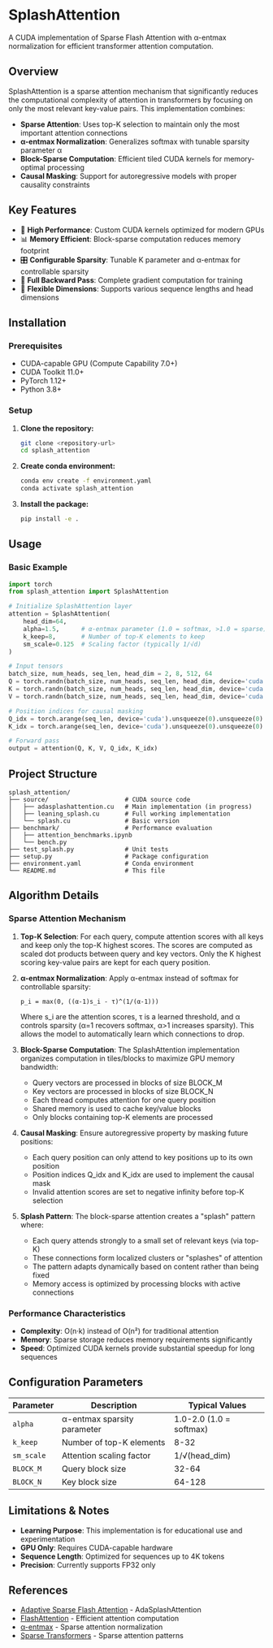 # SplashAttention

A CUDA implementation of Sparse Flash Attention with α-entmax normalization for efficient transformer attention computation.

## Overview

SplashAttention is a sparse attention mechanism that significantly reduces the computational complexity of attention in transformers by focusing on only the most relevant key-value pairs. This implementation combines:

- **Sparse Attention**: Uses top-K selection to maintain only the most important attention connections
- **α-entmax Normalization**: Generalizes softmax with tunable sparsity parameter α
- **Block-Sparse Computation**: Efficient tiled CUDA kernels for memory-optimal processing
- **Causal Masking**: Support for autoregressive models with proper causality constraints

## Key Features

- 🚀 **High Performance**: Custom CUDA kernels optimized for modern GPUs
- 📊 **Memory Efficient**: Block-sparse computation reduces memory footprint
- 🎛️ **Configurable Sparsity**: Tunable K parameter and α-entmax for controllable sparsity
- 🔄 **Full Backward Pass**: Complete gradient computation for training
- 📏 **Flexible Dimensions**: Supports various sequence lengths and head dimensions

## Installation

### Prerequisites

- CUDA-capable GPU (Compute Capability 7.0+)
- CUDA Toolkit 11.0+
- PyTorch 1.12+
- Python 3.8+

### Setup

1. **Clone the repository:**
   ```bash
   git clone <repository-url>
   cd splash_attention
   ```

2. **Create conda environment:**
   ```bash
   conda env create -f environment.yaml
   conda activate splash_attention
   ```

3. **Install the package:**
   ```bash
   pip install -e .
   ```

## Usage

### Basic Example

```python
import torch
from splash_attention import SplashAttention

# Initialize SplashAttention layer
attention = SplashAttention(
    head_dim=64,
    alpha=1.5,      # α-entmax parameter (1.0 = softmax, >1.0 = sparse)
    k_keep=8,       # Number of top-K elements to keep
    sm_scale=0.125  # Scaling factor (typically 1/√d)
)

# Input tensors
batch_size, num_heads, seq_len, head_dim = 2, 8, 512, 64
Q = torch.randn(batch_size, num_heads, seq_len, head_dim, device='cuda')
K = torch.randn(batch_size, num_heads, seq_len, head_dim, device='cuda')
V = torch.randn(batch_size, num_heads, seq_len, head_dim, device='cuda')

# Position indices for causal masking
Q_idx = torch.arange(seq_len, device='cuda').unsqueeze(0).unsqueeze(0).expand(batch_size, num_heads, -1)
K_idx = torch.arange(seq_len, device='cuda').unsqueeze(0).unsqueeze(0).expand(batch_size, num_heads, -1)

# Forward pass
output = attention(Q, K, V, Q_idx, K_idx)
```


## Project Structure

```
splash_attention/
├── source/                     # CUDA source code
│   ├── adasplashattention.cu   # Main implementation (in progress)
│   ├── leaning_splash.cu       # Full working implementation
│   └── splash.cu               # Basic version
├── benchmark/                  # Performance evaluation
│   ├── attention_benchmarks.ipynb
│   └── bench.py
├── test_splash.py              # Unit tests
├── setup.py                    # Package configuration
├── environment.yaml            # Conda environment
└── README.md                   # This file
```

## Algorithm Details
### Sparse Attention Mechanism

1. **Top-K Selection**: For each query, compute attention scores with all keys and keep only the top-K highest scores. The scores are computed as scaled dot products between query and key vectors. Only the K highest scoring key-value pairs are kept for each query position.

2. **α-entmax Normalization**: Apply α-entmax instead of softmax for controllable sparsity:
   ```
   p_i = max(0, ((α-1)s_i - τ)^(1/(α-1)))
   ```
   Where s_i are the attention scores, τ is a learned threshold, and α controls sparsity (α=1 recovers softmax, α>1 increases sparsity). This allows the model to automatically learn which connections to drop.

3. **Block-Sparse Computation**: The SplashAttention implementation organizes computation in tiles/blocks to maximize GPU memory bandwidth:
   - Query vectors are processed in blocks of size BLOCK_M
   - Key vectors are processed in blocks of size BLOCK_N  
   - Each thread computes attention for one query position
   - Shared memory is used to cache key/value blocks
   - Only blocks containing top-K elements are processed

4. **Causal Masking**: Ensure autoregressive property by masking future positions:
   - Each query position can only attend to key positions up to its own position
   - Position indices Q_idx and K_idx are used to implement the causal mask
   - Invalid attention scores are set to negative infinity before top-K selection

5. **Splash Pattern**: The block-sparse attention creates a "splash" pattern where:
   - Each query attends strongly to a small set of relevant keys (via top-K)
   - These connections form localized clusters or "splashes" of attention
   - The pattern adapts dynamically based on content rather than being fixed
   - Memory access is optimized by processing blocks with active connections

### Performance Characteristics

- **Complexity**: O(n·k) instead of O(n²) for traditional attention
- **Memory**: Sparse storage reduces memory requirements significantly
- **Speed**: Optimized CUDA kernels provide substantial speedup for long sequences

## Configuration Parameters

| Parameter | Description | Typical Values |
|-----------|-------------|---------------|
| `alpha` | α-entmax sparsity parameter | 1.0-2.0 (1.0 = softmax) |
| `k_keep` | Number of top-K elements | 8-32 |
| `sm_scale` | Attention scaling factor | 1/√(head_dim) |
| `BLOCK_M` | Query block size | 32-64 |
| `BLOCK_N` | Key block size | 64-128 |

## Limitations & Notes

- **Learning Purpose**: This implementation is for educational use and experimentation
- **GPU Only**: Requires CUDA-capable hardware
- **Sequence Length**: Optimized for sequences up to 4K tokens
- **Precision**: Currently supports FP32 only


## References
- [Adaptive Sparse Flash Attention](https://arxiv.org/pdf/2502.12082) - AdaSplashAttention
- [FlashAttention](https://arxiv.org/abs/2205.14135) - Efficient attention computation
- [α-entmax](https://arxiv.org/abs/1905.05702) - Sparse attention normalization
- [Sparse Transformers](https://arxiv.org/abs/1904.10509) - Sparse attention patterns
